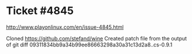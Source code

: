Ticket #4845
============

http://www.playonlinux.com/en/issue-4845.html

Cloned https://github.com/stefand/wine
Created patch file from the output of git diff 09311834bb9a34b99ee86663298a30a31c13d2a8..cs-0.9.1

